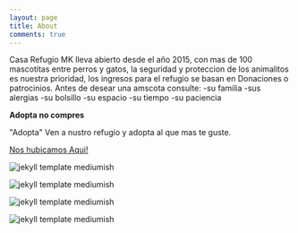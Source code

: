 ```yaml
---
layout: page
title: About
comments: true
---
```


Casa Refugio MK lleva abierto desde el año 2015, con mas de 100 mascotitas entre perros y gatos, la seguridad y proteccion de los animalitos es nuestra prioridad,
los ingresos para el refugio se basan en Donaciones o patrocinios. 
Antes de desear una amscota consulte:
-su familia
-sus alergias
-su bolsillo
-su espacio
-su tiempo
-su paciencia

**Adopta no compres**

"Adopta" Ven a nustro refugio y adopta al que mas te guste.

<a href="https://goo.gl/maps/tLah3q2ej5JYi2um9"> Nos hubicamos Aqui!</a>

![jekyll template mediumish]({{site.baseurl}}/assets/images/theme1.jpg)

![jekyll template mediumish]({{site.baseurl}}/assets/images/theme2.jpg)

![jekyll template mediumish]({{site.baseurl}}/assets/images/theme3.jpg)

![jekyll template mediumish]({{site.baseurl}}/assets/images/theme4.jpg)

